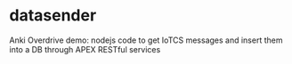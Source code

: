 # datasender
Anki Overdrive demo: nodejs code to get IoTCS messages and insert them into a DB through APEX RESTful services
